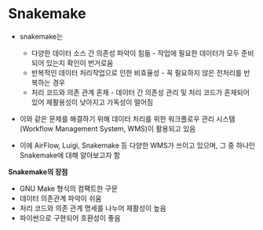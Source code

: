 # Snakemake
* snakemake는
  * 다양한 데이터 소스 간 의존성 파악이 힘듦 - 작업에 필요한 데이터가 모두 준비되어 있는지 확인이 번거로움
  * 반복적인 데이터 처리작업으로 인한 비효율성 - 꼭 필요하지 않은 전처리를 반복하는 경우
  * 처리 코드와 의존 관계 혼재 - 데이터 간 의존성 관리 및 처리 코드가 혼재되어 있어 재활용성이 낮아지고 가독성이 떨어짐

* 이와 같은 문제를 해결하기 위해 데이터 처리를 위한 워크플로우 관리 시스템(Workflow Management System, WMS)이 활용되고 있음
* 이에 AirFlow, Luigi, Snakemake 등 다양한 WMS가 쓰이고 있으며, 그 중 하나인 Snakemake에 대해 알아보고자 함

**Snakemake의 장점**
  * GNU Make 형식의 컴팩트한 구문
  * 데이터 의존관계 파악이 쉬움
  * 처리 코드와 의존 관계 명세를 나누어 재활성이 높음
  * 파이썬으로 구현되어 호환성이 좋음
